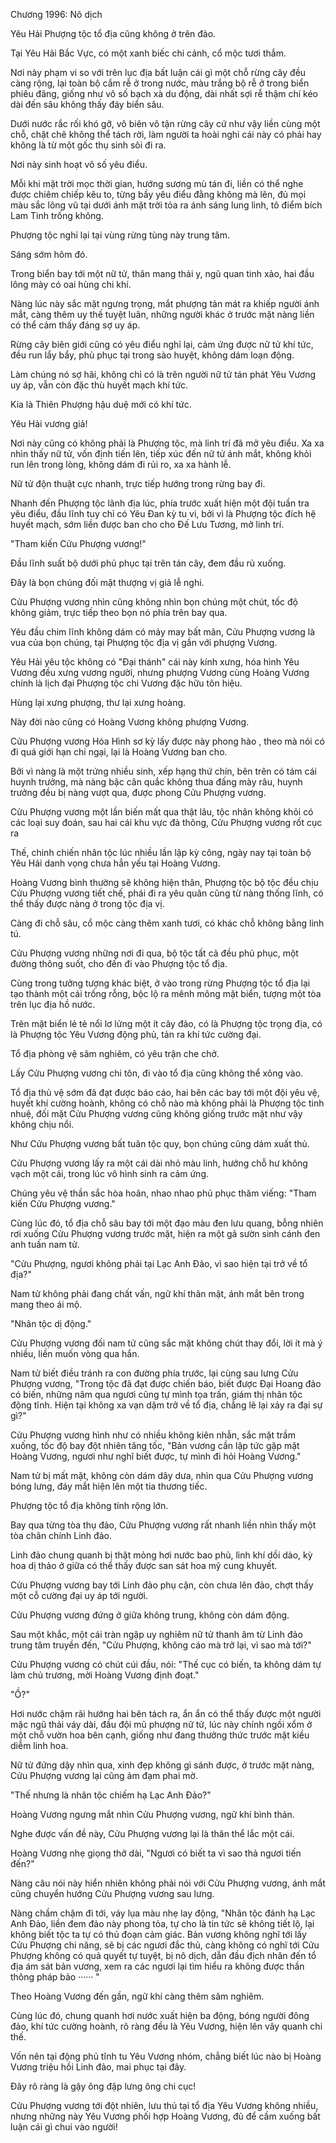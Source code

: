 




Chương 1996: Nô dịch


Yêu Hải Phượng tộc tổ địa cũng không ở trên đảo.

Tại Yêu Hải Bắc Vực, có một xanh biếc chi cảnh, cổ mộc tươi thắm.

Nơi này phạm vi so với trên lục địa bất luận cái gì một chỗ rừng cây đều càng rộng, lại toàn bộ cắm rễ ở trong nước, màu trắng bộ rễ ở trong biển phiêu đãng, giống như vô số bạch xà du động, dài nhất sợi rễ thậm chí kéo dài đến sâu không thấy đáy biển sâu.

Dưới nước rắc rối khó gỡ, vô biên vô tận rừng cây cứ như vậy liền cùng một chỗ, chặt chẽ không thể tách rời, làm người ta hoài nghi cái này có phải hay không là từ một gốc thụ sinh sôi đi ra.

Nơi này sinh hoạt vô số yêu điểu.

Mỗi khi mặt trời mọc thời gian, hướng sương mù tán đi, liền có thể nghe được chiêm chiếp kêu to, từng bầy yêu điểu đằng không mà lên, đủ mọi màu sắc lông vũ tại dưới ánh mặt trời tỏa ra ánh sáng lung linh, tô điểm bích Lam Tinh trống không.

Phượng tộc nghỉ lại tại vùng rừng tùng này trung tâm.

Sáng sớm hôm đó.

Trong biển bay tới một nữ tử, thân mang thải y, ngũ quan tinh xảo, hai đầu lông mày có oai hùng chi khí.

Nàng lúc này sắc mặt ngưng trọng, mắt phượng tản mát ra khiếp người ánh mắt, càng thêm uy thế tuyệt luân, những người khác ở trước mặt nàng liền có thể cảm thấy đáng sợ uy áp.

Rừng cây biên giới cũng có yêu điểu nghỉ lại, cảm ứng được nữ tử khí tức, đều run lẩy bẩy, phủ phục tại trong sào huyệt, không dám loạn động.

Làm chúng nó sợ hãi, không chỉ có là trên người nữ tử tán phát Yêu Vương uy áp, vẫn còn đặc thù huyết mạch khí tức.

Kia là Thiên Phượng hậu duệ mới có khí tức.

Yêu Hải vương giả!

Nơi này cũng có không phải là Phượng tộc, mà linh trí đã mở yêu điểu. Xa xa nhìn thấy nữ tử, vốn định tiến lên, tiếp xúc đến nữ tử ánh mắt, không khỏi run lên trong lòng, không dám đi rủi ro, xa xa hành lễ.

Nữ tử độn thuật cực nhanh, trực tiếp hướng trong rừng bay đi.

Nhanh đến Phượng tộc lãnh địa lúc, phía trước xuất hiện một đội tuần tra yêu điểu, đầu lĩnh tuy chỉ có Yêu Đan kỳ tu vi, bởi vì là Phượng tộc đích hệ huyết mạch, sớm liền được ban cho cho Đế Lưu Tương, mở linh trí.

"Tham kiến Cửu Phượng vương!"

Đầu lĩnh suất bộ dưới phủ phục tại trên tán cây, đem đầu rủ xuống.

Đây là bọn chúng đối mặt thượng vị giả lễ nghi.

Cửu Phượng vương nhìn cũng không nhìn bọn chúng một chút, tốc độ không giảm, trực tiếp theo bọn nó phía trên bay qua.

Yêu đầu chim lĩnh không dám có mảy may bất mãn, Cửu Phượng vương là vua của bọn chúng, tại Phượng tộc địa vị gần với phượng Vương.

Yêu Hải yêu tộc không có "Đại thánh" cái này kính xưng, hóa hình Yêu Vương đều xưng vương người, nhưng phượng Vương cùng Hoàng Vương chính là lịch đại Phượng tộc chi Vương đặc hữu tôn hiệu.

Hùng lại xưng phượng, thư lại xưng hoàng.

Này đời nào cũng có Hoàng Vương không phượng Vương.

Cửu Phượng vương Hóa Hình sơ kỳ lấy được này phong hào , theo mà nói có đi quá giới hạn chi ngại, lại là Hoàng Vương ban cho.

Bởi vì nàng là một trứng nhiều sinh, xếp hạng thứ chín, bên trên có tám cái huynh trưởng, mà nàng bậc cân quắc không thua đấng mày râu, huynh trưởng đều bị nàng vượt qua, được phong Cửu Phượng vương.

Cửu Phượng vương một lần biến mất qua thật lâu, tộc nhân không khỏi có các loại suy đoán, sau hai cái khu vực đả thông, Cửu Phượng vương rốt cục ra

Thế, chinh chiến nhân tộc lúc nhiều lần lập kỳ công, ngày nay tại toàn bộ Yêu Hải danh vọng chưa hẳn yếu tại Hoàng Vương.

Hoàng Vương bình thường sẽ không hiện thân, Phượng tộc bộ tộc đều chịu Cửu Phượng vương tiết chế, phái đi ra yêu quân cũng từ nàng thống lĩnh, có thể thấy được nàng ở trong tộc địa vị.

Càng đi chỗ sâu, cổ mộc càng thêm xanh tươi, có khác chỗ không bằng linh tú.

Cửu Phượng vương những nơi đi qua, bộ tộc tất cả đều phủ phục, một đường thông suốt, cho đến đi vào Phượng tộc tổ địa.

Cùng trong tưởng tượng khác biệt, ở vào trong rừng Phượng tộc tổ địa lại tạo thành một cái trống rỗng, bộc lộ ra mênh mông mặt biển, tượng một tòa trên lục địa hồ nước.

Trên mặt biển lẻ tẻ nổi lơ lửng một ít cây đảo, có là Phượng tộc trọng địa, có là Phượng tộc Yêu Vương động phủ, tản ra khí tức cường đại.

Tổ địa phòng vệ sâm nghiêm, có yêu trận che chở.

Lấy Cửu Phượng vương chi tôn, đi vào tổ địa cũng không thể xông vào.

Tổ địa thủ vệ sớm đã đạt được báo cáo, hai bên các bay tới một đội yêu vệ, huyết khí cường hoành, không có chỗ nào mà không phải là Phượng tộc tinh nhuệ, đối mặt Cửu Phượng vương cũng không giống trước mặt như vậy không chịu nổi.

Như Cửu Phượng vương bất tuân tộc quy, bọn chúng cũng dám xuất thủ.

Cửu Phượng vương lấy ra một cái dài nhỏ màu linh, hướng chỗ hư không vạch một cái, trong lúc vô hình sinh ra cảm ứng.

Chúng yêu vệ thần sắc hòa hoãn, nhao nhao phủ phục thăm viếng: "Tham kiến Cửu Phượng vương."

Cùng lúc đó, tổ địa chỗ sâu bay tới một đạo màu đen lưu quang, bỗng nhiên rơi xuống Cửu Phượng vương trước mặt, hiện ra một gã sườn sinh cánh đen anh tuấn nam tử.

"Cửu Phượng, ngươi không phải tại Lạc Anh Đảo, vì sao hiện tại trở về tổ địa?"

Nam tử không phải đang chất vấn, ngữ khí thân mật, ánh mắt bên trong mang theo ái mộ.

"Nhân tộc dị động."

Cửu Phượng vương đối nam tử cũng sắc mặt không chút thay đổi, lời ít mà ý nhiều, liền muốn vòng qua hắn.

Nam tử biết điều tránh ra con đường phía trước, lại cùng sau lưng Cửu Phượng vương, "Trong tộc đã đạt được chiến báo, biết được Đại Hoang đảo có biến, những năm qua ngươi cũng tự mình tọa trấn, giám thị nhân tộc động tĩnh. Hiện tại không xa vạn dặm trở về tổ địa, chẳng lẽ lại xảy ra đại sự gì?"

Cửu Phượng vương hình như có nhiều không kiên nhẫn, sắc mặt trầm xuống, tốc độ bay đột nhiên tăng tốc, "Bản vương cần lập tức gặp mặt Hoàng Vương, ngươi như nghĩ biết được, tự mình đi hỏi Hoàng Vương."

Nam tử bị mất mặt, không còn dám dây dưa, nhìn qua Cửu Phượng vương bóng lưng, đáy mắt hiện lên một tia thương tiếc.

Phượng tộc tổ địa không tính rộng lớn.

Bay qua từng tòa thụ đảo, Cửu Phượng vương rất nhanh liền nhìn thấy một tòa chân chính Linh đảo.

Linh đảo chung quanh bị thật mỏng hơi nước bao phủ, linh khí dồi dào, kỳ hoa dị thảo ở giữa có thể thấy được san sát hoa mỹ cung khuyết.

Cửu Phượng vương bay tới Linh đảo phụ cận, còn chưa lên đảo, chợt thấy một cỗ cường đại uy áp tới người.

Cửu Phượng vương đứng ở giữa không trung, không còn dám động.

Sau một khắc, một cái tràn ngập uy nghiêm nữ tử thanh âm từ Linh đảo trung tâm truyền đến, "Cửu Phượng, không cáo mà trở lại, vì sao mà tới?"

Cửu Phượng vương có chút cúi đầu, nói: "Thế cục có biến, ta không dám tự làm chủ trương, mời Hoàng Vương định đoạt."

"Ồ?"

Hơi nước chậm rãi hướng hai bên tách ra, ẩn ẩn có thể thấy được một người mặc ngũ thải váy dài, đầu đội mũ phượng nữ tử, lúc này chính ngồi xổm ở một chỗ vườn hoa bên cạnh, giống như đang thưởng thức trước mặt kiều diễm linh hoa.

Nữ tử đứng dậy nhìn qua, xinh đẹp không gì sánh được, ở trước mặt nàng, Cửu Phượng vương lại cũng ảm đạm phai mờ.

"Thế nhưng là nhân tộc chiếm hạ Lạc Anh Đảo?"

Hoàng Vương ngưng mắt nhìn Cửu Phượng vương, ngữ khí bình thản.

Nghe được vấn đề này, Cửu Phượng vương lại là thân thể lắc một cái.

Hoàng Vương nhẹ giọng thở dài, "Ngươi có biết ta vì sao thả ngươi tiến đến?"

Nàng câu nói này hiển nhiên không phải nói với Cửu Phượng vương, ánh mắt cũng chuyển hướng Cửu Phượng vương sau lưng.

Nàng chầm chậm đi tới, váy lụa màu nhẹ lay động, "Nhân tộc đánh hạ Lạc Anh Đảo, liền đem đảo này phong tỏa, tự cho là tin tức sẽ không tiết lộ, lại không biết tộc ta tự có thủ đoạn cảm giác. Bản vương không nghĩ tới lấy Cửu Phượng chi năng, sẽ bị các ngươi đắc thủ, càng không có nghĩ tới Cửu Phượng không có quả quyết tự tuyệt, bị nô dịch, dẫn đầu địch nhân đến tổ địa ám sát bản vương, xem ra các ngươi lại tìm hiểu ra không được thần thông pháp bảo ······ "

Theo Hoàng Vương đến gần, ngữ khí càng thêm sâm nghiêm.

Cùng lúc đó, chung quanh hơi nước xuất hiện ba động, bóng người đông đảo, khí tức cường hoành, rõ ràng đều là Yêu Vương, hiện lên vây quanh chi thế.

Vốn nên tại động phủ tĩnh tu Yêu Vương nhóm, chẳng biết lúc nào bị Hoàng Vương triệu hồi Linh đảo, mai phục tại đây.

Đây rõ ràng là gậy ông đập lưng ông chi cục!

Cửu Phượng vương tới đột nhiên, lưu thủ tại tổ địa Yêu Vương không nhiều, nhưng những này Yêu Vương phối hợp Hoàng Vương, đủ để cầm xuống bất luận cái gì chui vào người!




